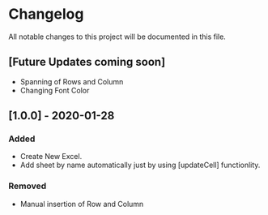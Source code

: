 # Changelog
All notable changes to this project will be documented in this file.



## [Future Updates coming soon]
- Spanning of Rows and Column
- Changing Font Color

## [1.0.0] - 2020-01-28
### Added
- Create New Excel.
- Add sheet by name automatically just by using [updateCell] functionlity.

### Removed
- Manual insertion of Row and Column